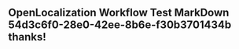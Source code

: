 <properties
ms.topic="hero-topic"
ms.test1="hero-topic"
ms.test2="test"/>

## OpenLocalization Workflow Test MarkDown 54d3c6f0-28e0-42ee-8b6e-f30b3701434b thanks!
